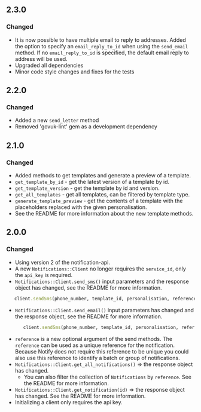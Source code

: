 ## 2.3.0

### Changed
* It is now possible to have multiple email to reply to addresses. Added the option to specify an `email_reply_to_id`
when using the `send_email` method. If no `email_reply_to_id` is specified, the default email reply to address will be
used.
* Upgraded all dependencies
* Minor code style changes and fixes for the tests

## 2.2.0

### Changed
* Added a new `send_letter` method
* Removed 'govuk-lint' gem as a development dependency


## 2.1.0

### Changed
* Added methods to get templates and generate a preview of a template.
* `get_template_by_id` - get the latest version of a template by id.
* `get_template_version` - get the template by id and version.
* `get_all_templates` - get all templates, can be filtered by template type.
* `generate_template_preview` - get the contents of a template with the placeholders replaced with the given personalisation.
* See the README for more information about the new template methods.


## 2.0.0

### Changed
* Using version 2 of the notification-api.
* A new `Notifications::Client` no longer requires the `service_id`, only the `api_key` is required.
* `Notifications::Client.send_sms()` input parameters and the response object has changed, see the README for more information.
 ```ruby
    client.sendSms(phone_number, template_id, personalisation, reference)
  ```
* `Notifications::Client.send_email()`  input parameters has changed and the response object, see the README for more information.
   ```ruby
      client.sendSms(phone_number, template_id, personalisation, reference)
    ```
* `reference` is a new optional argument of the send methods. The `reference` can be used as a unique reference for the notification. Because Notify does not require this reference to be unique you could also use this reference to identify a batch or group of notifications.
* `Notifications::Client.get_all_notifications()` => the response object has changed.
  * You can also filter the collection of `Notifications` by `reference`. See the README for more information.
* `Notifications::Client.get_notification(id)` => the response object has changed. See the README for more information.
* Initializing a client only requires the api key.
